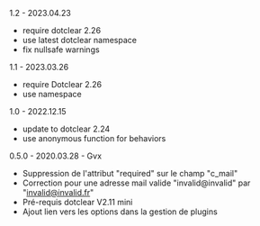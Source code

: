 1.2 - 2023.04.23
* require dotclear 2.26
* use latest dotclear namespace
* fix nullsafe warnings

1.1 - 2023.03.26
* require Dotclear 2.26
* use namespace

1.0 - 2022.12.15
* update to dotclear 2.24
* use anonymous function for behaviors

0.5.0 - 2020.03.28 - Gvx
* Suppression de l'attribut "required" sur le champ "c_mail"
* Correction pour une adresse mail valide "invalid@invalid" par "invalid@invalid.fr"
* Pré-requis dotclear V2.11 mini
* Ajout lien vers les options dans la gestion de plugins
